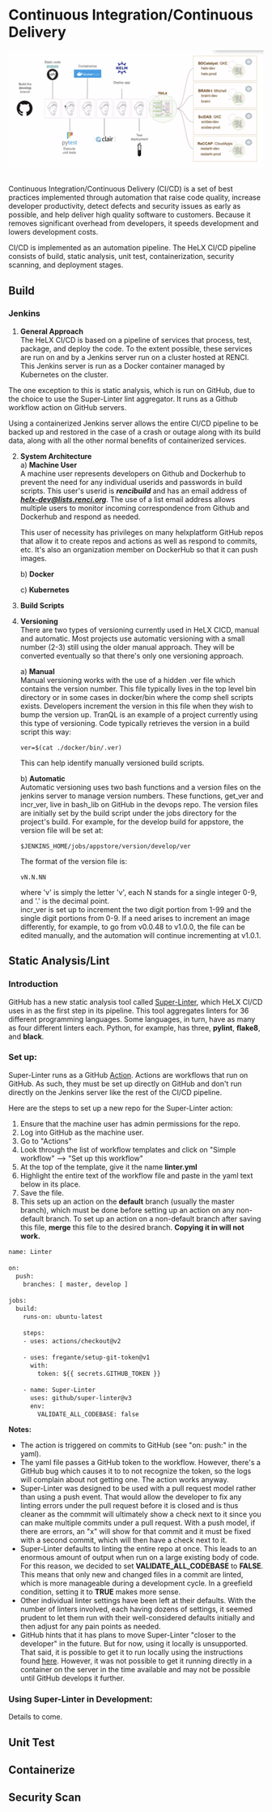 # Continuous Integration/Continuous Delivery


![HeLX CICD Pipeline](images/CICD_pipeline.png "HeLX CICD Pipeline")

##
Continuous Integration/Continuous Delivery (CI/CD) is a set of best practices implemented through automation that raise code quality, increase developer productivity, detect defects and security issues as early as possible, and help deliver high quality software to customers. Because it removes significant overhead from developers, it speeds development and lowers development costs.

CI/CD is implemented as an automation pipeline. The HeLX CI/CD pipeline consists of build, static analysis, unit test, containerization, security scanning, and deployment stages.

## Build

### Jenkins
1) **General Approach**\
The HeLX CI/CD is based on a pipeline of services that process, test, package, and deploy the code. To the extent possible, these services are run on and by a Jenkins server run on a cluster hosted at RENCI. This Jenkins server is run as a Docker container managed by Kubernetes on the cluster.

The one exception to this is static analysis, which is run on GitHub, due to the choice to use the Super-Linter lint aggregator. It runs as a Github workflow action on GitHub servers.

Using a containerized Jenkins server allows the entire CI/CD pipeline to be backed up and restored in the case of a crash or outage along with its build data, along with all the other normal benefits of containerized services.

2) **System Architecture**\
    a) **Machine User**\
    A machine user represents developers on Github and Dockerhub to prevent the need for any individual userids and passwords in build scripts. This user's userid is ***rencibuild*** and has an email address of ***helx-dev@lists.renci.org***. The use of a list email address allows multiple users to monitor incoming correspondence from Github and Dockerhub and respond as needed.
    
    This user of necessity has privileges on many helxplatform GitHub repos that allow it to create repos and actions as well as respond to commits, etc. It's also an organization member on DockerHub so that it can push images.
  
    b) **Docker**
    
    
    
    c) **Kubernetes**
3) **Build Scripts**
4) **Versioning**\
There are two types of versioning currently used in HeLX CICD, manual and automatic. Most projects use automatic versioning with a small number (2-3) still using the older manual approach. They will be converted eventually so that there's only one versioning approach.
  
    a) **Manual**\
    Manual versioning works with the use of a hidden .ver file which contains the version number. This file typically lives in the top level bin directory or in some cases in docker/bin where the comp shell scripts exists. Developers increment the version in this file when they wish to bump the version up. TranQL is an example of a project currently using this type of versioning. Code typically retrieves the version in a build script this way:
    ```````````````````````````````
    ver=$(cat ./docker/bin/.ver)
    ```````````````````````````````
    This can help identify manually versioned build scripts.  
    
    b) **Automatic**\
    Automatic versioning uses two bash functions and a version files on the jenkins server to manage version numbers. These functions, get_ver and incr_ver, live in bash_lib on GitHub in the devops repo. The version files are initially set by the build script under the jobs directory for the project's build. For example, for the develop build for appstore, the version file will be set at:
    `````````````````````````````````````````````````
    $JENKINS_HOME/jobs/appstore/version/develop/ver
    `````````````````````````````````````````````````
    The format of the version file is:
    `````````````````````````````````````````````````
    vN.N.NN
    `````````````````````````````````````````````````
    where 'v' is simply the letter 'v', each N stands for a single integer 0-9, and '.' is the decimal point.\
    incr_ver is set up to increment the two digit portion from 1-99 and the single digit portions from 0-9. If a need arises to increment an image differently, for example, to go from v0.0.48 to v1.0.0, the file can be edited manually, and the automation will continue incrementing at v1.0.1.

## Static Analysis/Lint

### Introduction
GitHub has a new static analysis tool called [Super-Linter](https://github.com/github/super-linter), which HeLX CI/CD uses in as the first step in its pipeline. This tool aggregates linters for 36 different programming languages. Some languages, in turn, have as many as four different linters each. Python, for example, has three, **pylint**, **flake8**, and **black**.

### Set up:
Super-Linter runs as a GitHub [Action](https://github.com/features/actions). Actions are workflows that run on GitHub. As such, they must be set up directly on GitHub and don't run directly on the Jenkins server like the rest of the CI/CD pipeline. 

Here are the steps to set up a new repo for the Super-Linter action:
1) Ensure that the machine user has admin permissions for the repo.
2) Log into GitHub as the machine user.
3) Go to "Actions"
4) Look through the list of workflow templates and click on "Simple workflow" --> "Set up this workflow"
5) At the top of the template, give it the name **linter.yml**
6) Highlight the entire text of the workflow file and paste in the yaml text below in its place.
7) Save the file.
8) This sets up an action on the **default** branch (usually the master branch), which must be done before setting up an action on any non-default branch. To set up an action on a non-default branch after saving this file, **merge** this file to the desired branch. **Copying it in will not work.**
```````````````````````````````````````````````````````````````````````````````````````````````````````````````
name: Linter

on:
  push:
    branches: [ master, develop ]

jobs:
  build:
    runs-on: ubuntu-latest

    steps:
    - uses: actions/checkout@v2

    - uses: fregante/setup-git-token@v1
      with:
        token: ${{ secrets.GITHUB_TOKEN }}

    - name: Super-Linter
      uses: github/super-linter@v3
      env:
        VALIDATE_ALL_CODEBASE: false
```````````````````````````````````````````````````````````````````````````````````````````````````````````````

**Notes:**
  - The action is triggered on commits to GitHub (see "on: push:" in the yaml).
  - The yaml file passes a GitHub token to the workflow. However, there's a GitHub bug which causes it to to not recognize the token, so the logs will complain about not getting one. The action works anyway.
  - Super-Linter was designed to be used with a pull request model rather than using a push event. That would allow the developer to fix any linting errors under the pull request before it is closed and is thus cleaner as the commmit will ultimately show a check next to it since you can make multiple commits under a pull request. With a push model, if there are errors, an "x" will show for that commit and it must be fixed with a second commit, which will then have a check next to it.
  - Super-Linter defaults to linting the entire repo at once. This leads to an enormous amount of output when run on a large existing body of code. For this reason, we decided to set **VALIDATE_ALL_CODEBASE** to **FALSE**. This means that only new and changed files in a commit are linted, which is more manageable during a development cycle. In a greefield condition, setting it to **TRUE** makes more sense.
  - Other individual linter settings have been left at their defaults. With the number of linters involved, each having dozens of settings, it seemed prudent to let them run with their well-considered defaults initially and then adjust for any pain points as needed.
  - GitHub hints that it has plans to move Super-Linter "closer to the developer" in the future. But for now, using it locally is unsupported. That said, it is possible to get it to run locally using the instructions found [here](https://github.com/github/super-linter/blob/master/docs/run-linter-locally.md). However, it was not possible to get it running directly in a container on the server in the time available and may not be possible until GitHub develops it further.

### Using Super-Linter in Development:
Details to come.

## Unit Test

## Containerize

## Security Scan
